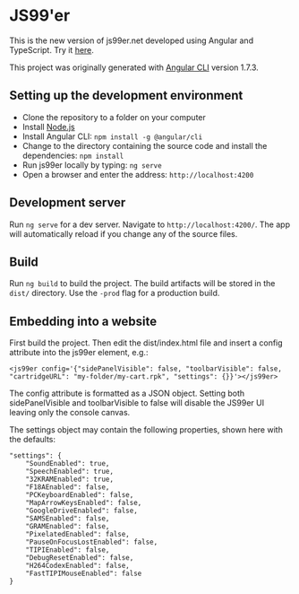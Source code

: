 # JS99'er

This is the new version of js99er.net developed using Angular and TypeScript. Try it [here](https://js99er.net).

This project was originally generated with [Angular CLI](https://github.com/angular/angular-cli) version 1.7.3.

## Setting up the development environment

* Clone the repository to a folder on your computer
* Install [Node.js](https://nodejs.org) 
* Install Angular CLI: ``npm install -g @angular/cli``
* Change to the directory containing the source code and install the dependencies: ``npm install``
* Run js99er locally by typing: ``ng serve``
* Open a browser and enter the address: ``http://localhost:4200``

## Development server

Run `ng serve` for a dev server. Navigate to `http://localhost:4200/`. The app will automatically reload if you change any of the source files.

## Build

Run `ng build` to build the project. The build artifacts will be stored in the `dist/` directory. Use the `-prod` flag for a production build.

## Embedding into a website

First build the project. Then edit the dist/index.html file and insert a config attribute into the js99er element, e.g.:

```
<js99er config='{"sidePanelVisible": false, "toolbarVisible": false, "cartridgeURL": "my-folder/my-cart.rpk", "settings": {}}'></js99er>
```

The config attribute is formatted as a JSON object. Setting both sidePanelVisible and toolbarVisible to false will disable the JS99er UI leaving only the console canvas.

The settings object may contain the following properties, shown here with the defaults:

```
"settings": {
    "SoundEnabled": true,
    "SpeechEnabled": true,
    "32KRAMEnabled": true,
    "F18AEnabled": false,
    "PCKeyboardEnabled": false,
    "MapArrowKeysEnabled": false,
    "GoogleDriveEnabled": false,
    "SAMSEnabled": false,
    "GRAMEnabled": false,
    "PixelatedEnabled": false,
    "PauseOnFocusLostEnabled": false,
    "TIPIEnabled": false,
    "DebugResetEnabled": false,
    "H264CodexEnabled": false,
    "FastTIPIMouseEnabled": false
}
```
